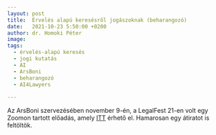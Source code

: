 ```yaml
---
layout: post
title:  Érvelés alapú keresésről jogászoknak (beharangozó)
date:   2021-10-23 5:50:00 +0200
author: dr. Homoki Péter
image: 
tags:
  - érvelés-alapú keresés
  - jogi kutatás
  - AI
  - ArsBoni
  - beharangozó
  - AI4Lawyers
  
---
```


Az ArsBoni szervezésében november 9-én, a LegalFest 21-en volt egy Zoomon tartott előadás, amely [ITT](https://www.youtube.com/watch?v=Yhm-ZDQ_Qgk&t=60s) érhető el. Hamarosan egy átiratot is feltöltök.
